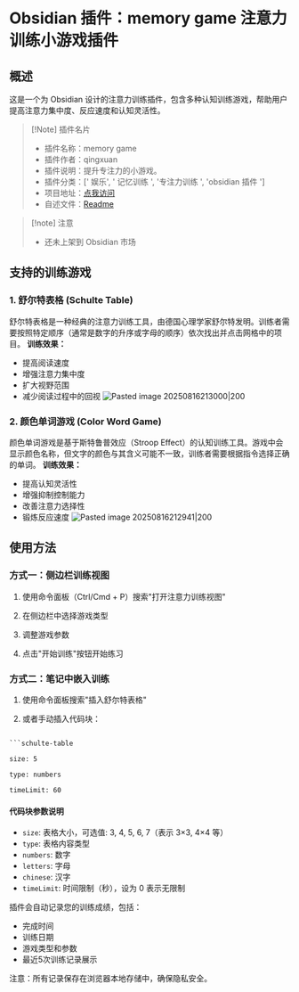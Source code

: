 # Obsidian 插件：memory game 注意力训练小游戏插件

## 概述

这是一个为 Obsidian 设计的注意力训练插件，包含多种认知训练游戏，帮助用户提高注意力集中度、反应速度和认知灵活性。

> [!Note] 插件名片
> - 插件名称：memory game
> - 插件作者：qingxuan
> - 插件说明：提升专注力的小游戏。
> - 插件分类：[' 娱乐', ' 记忆训练 ', '专注力训练 ', 'obsidian 插件 ']
> - 项目地址：[点我访问](https://github.com/qingxuanlin-s/obsidian-memory-game)
> - 自述文件：[Readme](https://github.com/qingxuanlin-s/obsidian-memory-game/blob/main/README.md)

>[!note] 注意
>- 还未上架到 Obsidian 市场
## 支持的训练游戏
### 1. 舒尔特表格 (Schulte Table)
舒尔特表格是一种经典的注意力训练工具，由德国心理学家舒尔特发明。训练者需要按照特定顺序（通常是数字的升序或字母的顺序）依次找出并点击网格中的项目。
**训练效果：**
- 提高阅读速度
- 增强注意力集中度
- 扩大视野范围
- 减少阅读过程中的回视
  ![Pasted image 20250816213000|200](https://cdn.pkmer.cn/images/Pasted%20image%2020250816213000.png!pkmer)  

### 2. 颜色单词游戏 (Color Word Game)
颜色单词游戏是基于斯特鲁普效应（Stroop Effect）的认知训练工具。游戏中会显示颜色名称，但文字的颜色与其含义可能不一致，训练者需要根据指令选择正确的单词。
**训练效果：**
- 提高认知灵活性
- 增强抑制控制能力
- 改善注意力选择性
- 锻炼反应速度
![Pasted image 20250816212941|200](https://cdn.pkmer.cn/images/Pasted%20image%2020250816212941.png!pkmer)

## 使用方法
### 方式一：侧边栏训练视图
  
1. 使用命令面板（Ctrl/Cmd + P）搜索"打开注意力训练视图"

2. 在侧边栏中选择游戏类型

3. 调整游戏参数

4. 点击"开始训练"按钮开始练习

  

### 方式二：笔记中嵌入训练

1. 使用命令面板搜索"插入舒尔特表格"

2. 或者手动插入代码块：
  

```

```schulte-table

size: 5

type: numbers

timeLimit: 60

```

#### 代码块参数说明
- `size`: 表格大小，可选值: 3, 4, 5, 6, 7（表示 3×3, 4×4 等）
- `type`: 表格内容类型
- `numbers`: 数字
- `letters`: 字母
- `chinese`: 汉字
- `timeLimit`: 时间限制（秒），设为 0 表示无限制
  
插件会自动记录您的训练成绩，包括：
- 完成时间
- 训练日期
- 游戏类型和参数
- 最近5次训练记录展示

注意：所有记录保存在浏览器本地存储中，确保隐私安全。


